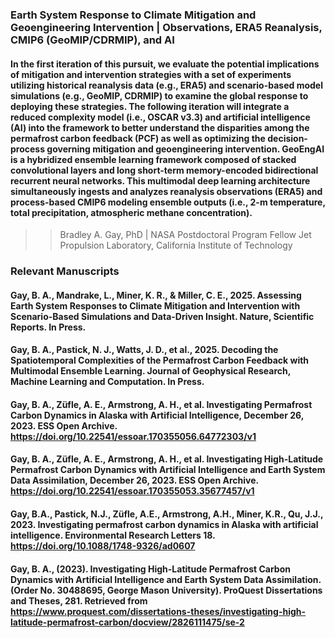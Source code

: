 ### Earth System Response to Climate Mitigation and Geoengineering Intervention | Observations, ERA5 Reanalysis, CMIP6 (GeoMIP/CDRMIP), and AI
#### In the first iteration of this pursuit, we evaluate the potential implications of mitigation and intervention strategies with a set of experiments utilizing historical reanalysis data (e.g., ERA5) and scenario-based model simulations (e.g., GeoMIP, CDRMIP) to examine the global response to deploying these strategies. The following iteration will integrate a reduced complexity model (i.e., OSCAR v3.3) and artificial intelligence (AI) into the framework to better understand the disparities among the permafrost carbon feedback (PCF) as well as optimizing the decision-process governing mitigation and geoengineering intervention. GeoEngAI is a hybridized ensemble learning framework composed of stacked convolutional layers and long short-term memory-encoded bidirectional recurrent neural networks. This multimodal deep learning architecture simultaneously ingests and analyzes reanalysis observations (ERA5) and process-based CMIP6 modeling ensemble outputs (i.e., 2-m temperature, total precipitation, atmospheric methane concentration).
>> Bradley A. Gay, PhD | NASA Postdoctoral Program Fellow
>> Jet Propulsion Laboratory, California Institute of Technology
### Relevant Manuscripts
#### Gay, B. A., Mandrake, L., Miner, K. R., & Miller, C. E., 2025. Assessing Earth System Responses to Climate Mitigation and Intervention with Scenario-Based Simulations and Data-Driven Insight. Nature, Scientific Reports. In Press.
#### Gay, B. A., Pastick, N. J., Watts, J. D., et al., 2025. Decoding the Spatiotemporal Complexities of the Permafrost Carbon Feedback with Multimodal Ensemble Learning. Journal of Geophysical Research, Machine Learning and Computation. In Press.
#### Gay, B. A., Züfle, A. E., Armstrong, A. H., et al. Investigating Permafrost Carbon Dynamics in Alaska with Artificial Intelligence, December 26, 2023. ESS Open Archive. https://doi.org/10.22541/essoar.170355056.64772303/v1
#### Gay, B. A., Züfle, A. E., Armstrong, A. H., et al. Investigating High-Latitude Permafrost Carbon Dynamics with Artificial Intelligence and Earth System Data Assimilation, December 26, 2023. ESS Open Archive. https://doi.org/10.22541/essoar.170355053.35677457/v1
#### Gay, B.A., Pastick, N.J., Züfle, A.E., Armstrong, A.H., Miner, K.R., Qu, J.J., 2023. Investigating permafrost carbon dynamics in Alaska with artificial intelligence. Environmental Research Letters 18. https://doi.org/10.1088/1748-9326/ad0607
#### Gay, B. A., (2023). Investigating High-Latitude Permafrost Carbon Dynamics with Artificial Intelligence and Earth System Data Assimilation. (Order No. 30488695, George Mason University). ProQuest Dissertations and Theses, 281. Retrieved from https://www.proquest.com/dissertations-theses/investigating-high-latitude-permafrost-carbon/docview/2826111475/se-2
